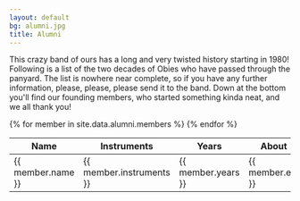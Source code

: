 ```yaml
---
layout: default
bg: alumni.jpg
title: Alumni
---
```


This crazy band of ours has a long and very twisted history starting in 1980! Following is a list of the two decades of Obies who have passed through the panyard. The list is nowhere near complete, so if you have any further information, please, please, please send it to the band. Down at the bottom you'll find our founding members, who started something kinda neat, and we all thank you!

<table class="table table-condensed table-hover">
	<thead>
		<tr>
			<th class="col-sm-3">Name
			<th class="col-sm-3">Instruments
			<th class="col-sm-2">Years
			<th class="col-sm-4">About
		</tr>
	</thead>
	<tbody>
		{% for member in site.data.alumni.members %}	
			<tr>
				<td class="col-sm-3 xs-strong">{{ member.name }}</td>
				<td class="col-sm-3">{{ member.instruments }}</td>
				<td class="col-sm-2">{{ member.years }}</td>
				<td class="col-sm-4 xs-em">{{ member.etc }}</td>
			</tr>
		{% endfor %}
	</tbody>
</table>
